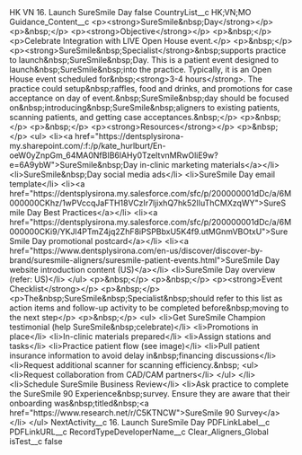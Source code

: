 <?xml version="1.0" encoding="UTF-8"?>
<CustomMetadata xmlns="http://soap.sforce.com/2006/04/metadata" xmlns:xsi="http://www.w3.org/2001/XMLSchema-instance" xmlns:xsd="http://www.w3.org/2001/XMLSchema">
    <label>HK VN 16. Launch SureSmile Day</label>
    <protected>false</protected>
    <values>
        <field>CountryList__c</field>
        <value xsi:type="xsd:string">HK;VN;MO</value>
    </values>
    <values>
        <field>Guidance_Content__c</field>
        <value xsi:type="xsd:string">&lt;p&gt;&lt;strong&gt;SureSmile&amp;nbsp;Day&lt;/strong&gt;&lt;/p&gt;
&lt;p&gt;&amp;nbsp;&lt;/p&gt;
&lt;p&gt;&lt;strong&gt;Objective&lt;/strong&gt;&lt;/p&gt;
&lt;p&gt;&amp;nbsp;&lt;/p&gt;
&lt;p&gt;Celebrate Integration with LIVE Open House event.&lt;/p&gt;
&lt;p&gt;&amp;nbsp;&lt;/p&gt;
&lt;p&gt;&lt;strong&gt;SureSmile&amp;nbsp;Specialist&lt;/strong&gt;&amp;nbsp;supports practice to launch&amp;nbsp;SureSmile&amp;nbsp;Day. This is a patient event designed to launch&amp;nbsp;SureSmile&amp;nbsp;into the practice. Typically, it is an Open House event scheduled for&amp;nbsp;&lt;strong&gt;3-4 hours&lt;/strong&gt;. The practice could setup&amp;nbsp;raffles, food and drinks, and promotions for case acceptance on day of event.&amp;nbsp;SureSmile&amp;nbsp;day should be focused on&amp;nbsp;introducing&amp;nbsp;SureSmile&amp;nbsp;aligners to existing patients, scanning patients, and getting case acceptances.&amp;nbsp;&lt;/p&gt;
&lt;p&gt;&amp;nbsp;&lt;/p&gt;
&lt;p&gt;&amp;nbsp;&lt;/p&gt;
&lt;p&gt;&lt;strong&gt;Resources&lt;/strong&gt;&lt;/p&gt;
&lt;p&gt;&amp;nbsp;&lt;/p&gt;
&lt;ul&gt;
&lt;li&gt;&lt;a href=&quot;https://dentsplysirona-my.sharepoint.com/:f:/p/kate_hurlburt/En-oeW0yZnpGm_64MA0NfBIB6lAHy0TzeItvnMRwOliE9w?e=6A9ybW&quot;&gt;SureSmile&amp;nbsp;Day in-clinic marketing materials&lt;/a&gt;&lt;/li&gt;
&lt;li&gt;SureSmile&amp;nbsp;Day social media ads&lt;/li&gt;
&lt;li&gt;SureSmile Day email template&lt;/li&gt;
&lt;li&gt;&lt;a href=&quot;https://dentsplysirona.my.salesforce.com/sfc/p/200000001dDc/a/6M000000CKhz/1wPVccqJaFTH18VCzIr7ljixhQ7hk52lIuThCMXzqWY&quot;&gt;SureSmile Day Best Practices&lt;/a&gt;&lt;/li&gt;
&lt;li&gt;&lt;a href=&quot;https://dentsplysirona.my.salesforce.com/sfc/p/200000001dDc/a/6M000000CKi9/YKJl4PTmZ4jq2ZhF8iPSPBbxU5K4f9.utMGnmVBOtxU&quot;&gt;SureSmile Day promotional postcard&lt;/a&gt;&lt;/li&gt;
&lt;li&gt;&lt;a href=&quot;https://www.dentsplysirona.com/en-us/discover/discover-by-brand/suresmile-aligners/suresmile-patient-events.html&quot;&gt;SureSmile Day website introduction content (US)&lt;/a&gt;&lt;/li&gt;
&lt;li&gt;SureSmile Day overview (refer: US)&lt;/li&gt;
&lt;/ul&gt;
&lt;p&gt;&amp;nbsp;&lt;/p&gt;
&lt;p&gt;&amp;nbsp;&lt;/p&gt;
&lt;p&gt;&lt;strong&gt;Event Checklist&lt;/strong&gt;&lt;/p&gt;
&lt;p&gt;&amp;nbsp;&lt;/p&gt;
&lt;p&gt;The&amp;nbsp;SureSmile&amp;nbsp;Specialist&amp;nbsp;should refer to this list as action items and follow-up activity to be completed before&amp;nbsp;moving to the next step&lt;/p&gt;
&lt;p&gt;&amp;nbsp;&lt;/p&gt;
&lt;ul&gt;
&lt;li&gt;Get SureSmile Champion testimonial (help SureSmile&amp;nbsp;celebrate)&lt;/li&gt;
&lt;li&gt;Promotions in place&lt;/li&gt;
&lt;li&gt;In-clinic materials prepared&lt;/li&gt;
&lt;li&gt;Assign stations and tasks&lt;/li&gt;
&lt;li&gt;Practice patient flow (see image)&lt;/li&gt;
&lt;li&gt;Pull patient insurance information to avoid delay in&amp;nbsp;financing discussions&lt;/li&gt;
&lt;li&gt;Request additional scanner for scanning efficiency.&amp;nbsp;
&lt;ul&gt;
&lt;li&gt;Request collaboration from CAD/CAM partners&lt;/li&gt;
&lt;/ul&gt;
&lt;/li&gt;
&lt;li&gt;Schedule SureSmile Business Review&lt;/li&gt;
&lt;li&gt;Ask practice to complete the SureSmile 90 Experience&amp;nbsp;survey. Ensure they are aware that their onboarding was&amp;nbsp;titled&amp;nbsp;&lt;a href=&quot;https://www.research.net/r/C5KTNCW&quot;&gt;SureSmile 90 Survey&lt;/a&gt;&lt;/li&gt;
&lt;/ul&gt;</value>
    </values>
    <values>
        <field>NextActivity__c</field>
        <value xsi:type="xsd:string">16. Launch SureSmile Day</value>
    </values>
    <values>
        <field>PDFLinkLabel__c</field>
        <value xsi:nil="true"/>
    </values>
    <values>
        <field>PDFLinkURL__c</field>
        <value xsi:nil="true"/>
    </values>
    <values>
        <field>RecordTypeDeveloperName__c</field>
        <value xsi:type="xsd:string">Clear_Aligners_Global</value>
    </values>
    <values>
        <field>isTest__c</field>
        <value xsi:type="xsd:boolean">false</value>
    </values>
</CustomMetadata>
